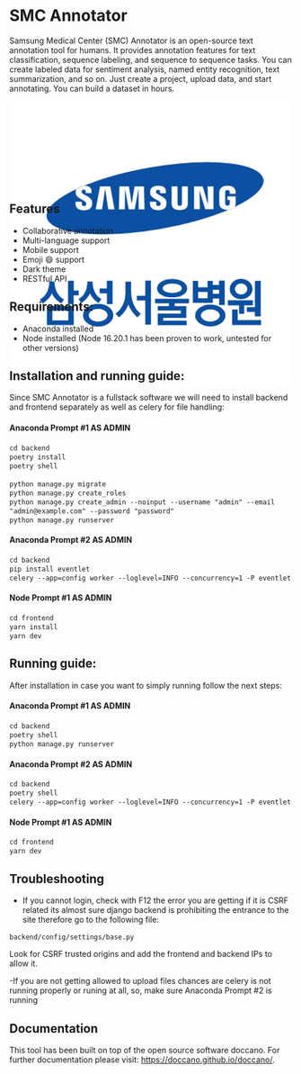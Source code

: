
# SMC Annotator

Samsung Medical Center (SMC) Annotator is an open-source text annotation tool for humans. It provides annotation features for text classification, sequence labeling, and sequence to sequence tasks. You can create labeled data for sentiment analysis, named entity recognition, text summarization, and so on. Just create a project, upload data, and start annotating. You can build a dataset in hours.

<div align="center" style="height:150px; width=200px">
  <img src="https://github.com/javiagu13/SMC-Annotator/blob/main/frontend/assets/icon.png">
</div>

## Features

- Collaborative annotation
- Multi-language support
- Mobile support
- Emoji :smile: support
- Dark theme
- RESTful API

## Requirements:

- Anaconda installed
- Node installed (Node 16.20.1 has been proven to work, untested for other versions)

## Installation and running guide:

Since SMC Annotator is a fullstack software we will need to install backend and frontend separately as well as celery for file handling:

#### Anaconda Prompt #1 AS ADMIN
```
cd backend
poetry install
poetry shell

python manage.py migrate
python manage.py create_roles
python manage.py create_admin --noinput --username "admin" --email "admin@example.com" --password "password"
python manage.py runserver
```

#### Anaconda Prompt #2 AS ADMIN
```
cd backend 
pip install eventlet
celery --app=config worker --loglevel=INFO --concurrency=1 -P eventlet
```

#### Node Prompt #1 AS ADMIN
```
cd frontend
yarn install
yarn dev
```

## Running guide:

After installation in case you want to simply running follow the next steps:

#### Anaconda Prompt #1 AS ADMIN
```
cd backend 
poetry shell
python manage.py runserver 
```

#### Anaconda Prompt #2 AS ADMIN
```
cd backend
poetry shell
celery --app=config worker --loglevel=INFO --concurrency=1 -P eventlet
```

#### Node Prompt #1 AS ADMIN
```
cd frontend
yarn dev
```

## Troubleshooting

- If you cannot login, check with F12 the error you are getting if it is CSRF related its almost sure django backend is prohibiting the entrance to the site therefore go to the following file:

```
backend/config/settings/base.py
```

Look for CSRF trusted origins and add the frontend and backend IPs to allow it.

-If you are not getting allowed to upload files chances are celery is not running properly or runing at all, so, make sure Anaconda Prompt #2 is running


## Documentation
This tool has been built on top of the open source software doccano. For further documentation please visit:
<https://doccano.github.io/doccano/>.